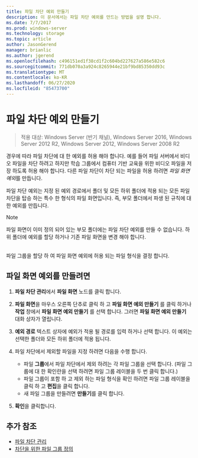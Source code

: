 ```yaml
---
title: 파일 차단 예외 만들기
description: 이 문서에서는 파일 차단 예외를 만드는 방법을 설명 합니다.
ms.date: 7/7/2017
ms.prod: windows-server
ms.technology: storage
ms.topic: article
author: JasonGerend
manager: brianlic
ms.author: jgerend
ms.openlocfilehash: c496151ed1f38cd1f2c604bd227627a586e582c6
ms.sourcegitcommit: 771db070a3a924c8265944e21bf9bd85350dd93c
ms.translationtype: MT
ms.contentlocale: ko-KR
ms.lasthandoff: 06/27/2020
ms.locfileid: "85473700"
---
```

# <a name="create-a-file-screen-exception"></a>파일 차단 예외 만들기

> 적용 대상: Windows Server (반기 채널), Windows Server 2016, Windows Server 2012 R2, Windows Server 2012, Windows Server 2008 R2

경우에 따라 파일 차단에 대 한 예외를 허용 해야 합니다. 예를 들어 파일 서버에서 비디오 파일을 차단 하려고 하지만 학습 그룹에서 컴퓨터 기반 교육을 위한 비디오 파일을 저장 하도록 허용 해야 합니다. 다른 파일 차단이 차단 되는 파일을 허용 하려면 *파일 화면 예외*를 만듭니다.

파일 차단 예외는 지정 된 예외 경로에서 폴더 및 모든 하위 폴더에 적용 되는 모든 파일 차단을 탑승 하는 특수 한 형식의 파일 화면입니다. 즉, 부모 폴더에서 파생 된 규칙에 대 한 예외를 만듭니다.

> [!Note]
> 파일 화면이 이미 정의 되어 있는 부모 폴더에는 파일 차단 예외를 만들 수 없습니다. 하위 폴더에 예외를 할당 하거나 기존 파일 화면을 변경 해야 합니다.

<br />
파일 그룹을 할당 하 여 파일 화면 예외에 허용 되는 파일 형식을 결정 합니다.

## <a name="to-create-a-file-screen-exception"></a>파일 화면 예외를 만들려면

1.  **파일 차단 관리**에서 **파일 화면** 노드를 클릭 합니다.

2.  **파일 화면**을 마우스 오른쪽 단추로 클릭 하 고 **파일 화면 예외 만들기** 를 클릭 하거나 **작업** 창에서 **파일 화면 예외 만들기** 를 선택 합니다. 그러면 **파일 화면 예외 만들기** 대화 상자가 열립니다.

3.  **예외 경로** 텍스트 상자에 예외가 적용 될 경로를 입력 하거나 선택 합니다. 이 예외는 선택한 폴더와 모든 하위 폴더에 적용 됩니다.

4.  파일 차단에서 제외할 파일을 지정 하려면 다음을 수행 합니다.

    -   파일 **그룹**에서 파일 차단에서 제외 하려는 각 파일 그룹을 선택 합니다. (파일 그룹에 대 한 확인란을 선택 하려면 파일 그룹 레이블을 두 번 클릭 합니다.)
    -   파일 그룹이 포함 하 고 제외 하는 파일 형식을 확인 하려면 파일 그룹 레이블을 클릭 하 고 **편집**을 클릭 합니다.
    -   새 파일 그룹을 만들려면 **만들기**를 클릭 합니다.

5.  **확인**을 클릭합니다.

## <a name="additional-references"></a>추가 참조

-   [파일 차단 관리](file-screening-management.md)
-   [차단을 위한 파일 그룹 정의](define-file-groups-for-screening.md)


